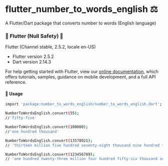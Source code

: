 # flutter_number_to_words_english :balance_scale:
A Flutter/Dart package that converts number to words (English language)

### :small_orange_diamond: Flutter (Null Safety) :wrench:
 Flutter (Channel stable, 2.5.2, locale en-US)
 - Flutter version 2.5.2
 - Dart version 2.14.3
 
 For help getting started with Flutter, view our
[online documentation](https://flutter.dev/docs), which offers tutorials,
samples, guidance on mobile development, and a full API reference.

#### :small_orange_diamond: Usage
```sh
import 'package:number_to_words_english/number_to_words_english.dart';

NumberToWordsEnglish.convert(55);
//'fifty-five'

NumberToWordsEnglish.convert(100000);
//'one hundred thousand'

NumberToWordsEnglish.convert(13578921);
// 'thirteen million five hundred seventy-eight thousand nine hundred twenty-one'

NumberToWordsEnglish.convert(123456789);
// 'one hundred twenty-three million four hundred fifty-six thousand seven hundred eighty-nine'

```

